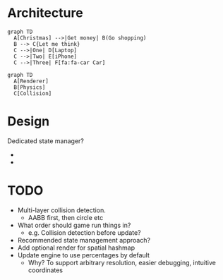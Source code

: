 # Architecture
```mermaid
graph TD
  A[Christmas] -->|Get money| B(Go shopping)
  B --> C{Let me think}
  C -->|One| D[Laptop]
  C -->|Two| E[iPhone]
  C -->|Three| F[fa:fa-car Car]
```

```mermaid
graph TD
  A[Renderer]
  B[Physics]
  C[Collision]
```

# Design
Dedicated state manager?

-
-

# TODO
- Multi-layer collision detection.
  - AABB first, then circle etc
- What order should game run things in?
    - e.g. Collision detection before update?
- Recommended state management approach?
- Add optional render for spatial hashmap
- Update engine to use percentages by default
    - Why? To support arbitrary resolution, easier debugging, intuitive coordinates
